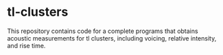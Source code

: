 # tl-clusters
This repository contains code for a complete programs that obtains acoustic measurements for tl clusters, including voicing, relative intensity, and rise time.
